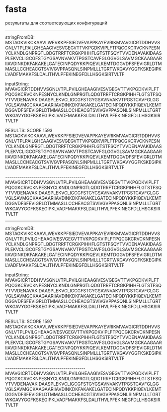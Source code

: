 # fasta
результаты для соответсвующих конфигураций

*********************************
stringFromDB:
MSTAGKVIKCKAAVLWEVKKPFSIEDVEVAPPKAYEVRIKMVAVGICRTDDHVVSGNLVTPLPAILGHEAAGIVESVGEGVTTVKPGDKVIPLFTPQCGKCRVCKNPESNYCLKNDLGNPRGTLQDGTRRFTCRGKPIHHFLGTSTFSQYTVVDENAVAKIDAASPLEKVCLIGCGFSTGYGSAVNVAKVTPGSTCAVFGLGGVGLSAVMGCKAAGAARIIAVDINKDKFAKAKELGATECINPQDYKKPIQEVLKEMTDGGVDFSFEVIGRLDTMMASLLCCHEACGTSVIVGVPPASQNLSINPMLLLTGRTWKGAVYGGFKSKEGIPKLVADFMAKKFSLDALITHVLPFEKINEGFDLLHSGKSIRTVLTF

inputString:
MVAVGICRTDDHVVSGNLVTPLPVILGHEAAGIVESVGEGVTTVKPGDKVIPLFTPQCGKCRVCKNPESNYCLKNDLGNPRGTLQDGTRRFTCRGKPIHHFLGTSTFSQYTVVDENAVAKIDAASPLEKVCLIGCGFSTGYGSAVNVAKVTPGSTCAVFGLGGVGLSAVMGCKAAGAARIIAVDINKDKFAKAKELGATECINPQDYKKPIQEVLKEMTDGGVDFSFEVIGRLDTMMASLLCCHEACGTSVIVGVPPASQNLSINPMLLLTGRTWKGAVYGGFKSKEGIPKLVADFMAKKFSLDALITHVLPFEKINEGFDLLHSGKSIRTVLTF

RESULTS:
SCORE 1593
MSTAGKVIKCKAAVLWEVKKPFSIEDVEVAPPKAYEVRIKMVAVGICRTDDHVVSGNLVTPLPAILGHEAAGIVESVGEGVTTVKPGDKVIPLFTPQCGKCRVCKNPESNYCLKNDLGNPRGTLQDGTRRFTCRGKPIHHFLGTSTFSQYTVVDENAVAKIDAASPLEKVCLIGCGFSTGYGSAVNVAKVTPGSTCAVFGLGGVGLSAVMGCKAAGAARIIAVDINKDKFAKAKELGATECINPQDYKKPIQEVLKEMTDGGVDFSFEVIGRLDTMMASLLCCHEACGTSVIVGVPPASQNLSINPMLLLTGRTWKGAVYGGFKSKEGIPKLVADFMAKKFSLDALITHVLPFEKINEGFDLLHSGKSIRTVLTF

----------------------------------------MVAVGICRTDDHVVSGNLVTPLPVILGHEAAGIVESVGEGVTTVKPGDKVIPLFTPQCGKCRVCKNPESNYCLKNDLGNPRGTLQDGTRRFTCRGKPIHHFLGTSTFSQYTVVDENAVAKIDAASPLEKVCLIGCGFSTGYGSAVNVAKVTPGSTCAVFGLGGVGLSAVMGCKAAGAARIIAVDINKDKFAKAKELGATECINPQDYKKPIQEVLKEMTDGGVDFSFEVIGRLDTMMASLLCCHEACGTSVIVGVPPASQNLSINPMLLLTGRTWKGAVYGGFKSKEGIPKLVADFMAKKFSLDALITHVLPFEKINEGFDLLHSGKSIRTVLTF

*********************************
stringFromDB:
MSTAGKVIKCKAAVLWEVKKPFSIEDVEVAPPKAYEVRIKMVAVGICRTDDHVVSGNLVTPLPVILGHEAAGIVESVGEGVTTVKPGDKVIPLFTPQCGKCRVCKNPESNYCLKNDLGNPRGTLQDGTRRFTCRGKPIHHFLGTSTFSQYTVVDENAVAKIDAASPLEKVCLIGCGFSTGYGSAVNVAKVTPGSTCAVFGLGGVGLSAVMGCKAAGAARIIAVDINKDKFAKAKELGATECINPQDYKKPIQEVLKEMTDGGVDFSFEVIGRLDTMMASLLCCHEACGTSVIVGVPPASQNLSINPMLLLTGRTWKGAVYGGFKSKEGIPKLVADFMAKKFSLDALITHVLPFEKINEGFDLLHSGKSIRTVLTF

inputString:
MVAVGICRTDDHVVSGNLVTPLPVILGHEAAGIVESVGEGVTTVKPGDKVIPLFTPQCGKCRVCKNPESNYCLKNDLGNPRGTLQDGTRRFTCRGKPIHHFLGTSTFSQYTVVDENAVAKIDAASPLEKVCLIGCGFSTGYGSAVNVAKVTPGSTCAVFGLGGVGLSAVMGCKAAGAARIIAVDINKDKFAKAKELGATECINPQDYKKPIQEVLKEMTDGGVDFSFEVIGRLDTMMASLLCCHEACGTSVIVGVPPASQNLSINPMLLLTGRTWKGAVYGGFKSKEGIPKLVADFMAKKFSLDALITHVLPFEKINEGFDLLHSGKSIRTVLTF

RESULTS:
SCORE 1597
MSTAGKVIKCKAAVLWEVKKPFSIEDVEVAPPKAYEVRIKMVAVGICRTDDHVVSGNLVTPLPVILGHEAAGIVESVGEGVTTVKPGDKVIPLFTPQCGKCRVCKNPESNYCLKNDLGNPRGTLQDGTRRFTCRGKPIHHFLGTSTFSQYTVVDENAVAKIDAASPLEKVCLIGCGFSTGYGSAVNVAKVTPGSTCAVFGLGGVGLSAVMGCKAAGAARIIAVDINKDKFAKAKELGATECINPQDYKKPIQEVLKEMTDGGVDFSFEVIGRLDTMMASLLCCHEACGTSVIVGVPPASQNLSINPMLLLTGRTWKGAVYGGFKSKEGIPKLVADFMAKKFSLDALITHVLPFEKINEGFDLLHSGKSIRTVLTF

----------------------------------------MVAVGICRTDDHVVSGNLVTPLPVILGHEAAGIVESVGEGVTTVKPGDKVIPLFTPQCGKCRVCKNPESNYCLKNDLGNPRGTLQDGTRRFTCRGKPIHHFLGTSTFSQYTVVDENAVAKIDAASPLEKVCLIGCGFSTGYGSAVNVAKVTPGSTCAVFGLGGVGLSAVMGCKAAGAARIIAVDINKDKFAKAKELGATECINPQDYKKPIQEVLKEMTDGGVDFSFEVIGRLDTMMASLLCCHEACGTSVIVGVPPASQNLSINPMLLLTGRTWKGAVYGGFKSKEGIPKLVADFMAKKFSLDALITHVLPFEKINEGFDLLHSGKSIRTVLTF

